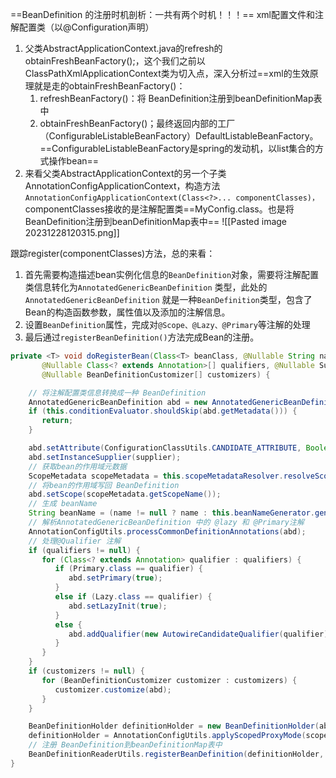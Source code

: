 ==BeanDefinition 的注册时机剖析：一共有两个时机！！！==
xml配置文件和注解配置类（以@Configuration声明）
1. 父类AbstractApplicationContext.java的refresh的obtainFreshBeanFactory();，这个我们之前以ClassPathXmlApplicationContext类为切入点，深入分析过==xml的生效原理就是走的obtainFreshBeanFactory()：
	1. refreshBeanFactory()：将 BeanDefinition注册到beanDefinitionMap表中
	2. obtainFreshBeanFactory()；最终返回内部的工厂（ConfigurableListableBeanFactory）DefaultListableBeanFactory。==ConfigurableListableBeanFactory是spring的发动机，以list集合的方式操作bean==
2. 来看父类AbstractApplicationContext的另一个子类AnnotationConfigApplicationContext，构造方法`AnnotationConfigApplicationContext(Class<?>... componentClasses)，`componentClasses接收的是注解配置类==MyConfig.class。也是将 BeanDefinition注册到beanDefinitionMap表中==
![[Pasted image 20231228120315.png]]

跟踪register(componentClasses)方法，总的来看：
1. 首先需要构造描述bean实例化信息的`BeanDefinition`对象，需要将注解配置类信息转化为`AnnotatedGenericBeanDefinition` 类型，此处的`AnnotatedGenericBeanDefinition` 就是一种`BeanDefinition`类型，包含了Bean的构造函数参数，属性值以及添加的注解信息。  
2. 设置`BeanDefinition`属性，完成对`@Scope、@Lazy、@Primary`等注解的处理  
3. 最后通过`registerBeanDefinition()`方法完成Bean的注册。

```Java
private <T> void doRegisterBean(Class<T> beanClass, @Nullable String name,
       @Nullable Class<? extends Annotation>[] qualifiers, @Nullable Supplier<T> supplier,
       @Nullable BeanDefinitionCustomizer[] customizers) {

    // 将注解配置类信息转换成一种 BeanDefinition
    AnnotatedGenericBeanDefinition abd = new AnnotatedGenericBeanDefinition(beanClass);
    if (this.conditionEvaluator.shouldSkip(abd.getMetadata())) {
       return;
    }

    abd.setAttribute(ConfigurationClassUtils.CANDIDATE_ATTRIBUTE, Boolean.TRUE);
    abd.setInstanceSupplier(supplier);
    // 获取bean的作用域元数据
    ScopeMetadata scopeMetadata = this.scopeMetadataResolver.resolveScopeMetadata(abd);
    // 将bean的作用域写回 BeanDefinition
    abd.setScope(scopeMetadata.getScopeName());
    // 生成 beanName
    String beanName = (name != null ? name : this.beanNameGenerator.generateBeanName(abd, this.registry));
    // 解析AnnotatedGenericBeanDefinition 中的 @lazy 和 @Primary注解
    AnnotationConfigUtils.processCommonDefinitionAnnotations(abd);
    // 处理@Qualifier 注解
    if (qualifiers != null) {
       for (Class<? extends Annotation> qualifier : qualifiers) {
          if (Primary.class == qualifier) {
             abd.setPrimary(true);
          }
          else if (Lazy.class == qualifier) {
             abd.setLazyInit(true);
          }
          else {
             abd.addQualifier(new AutowireCandidateQualifier(qualifier));
          }
       }
    }
    if (customizers != null) {
       for (BeanDefinitionCustomizer customizer : customizers) {
          customizer.customize(abd);
       }
    }

    BeanDefinitionHolder definitionHolder = new BeanDefinitionHolder(abd, beanName);
    definitionHolder = AnnotationConfigUtils.applyScopedProxyMode(scopeMetadata, definitionHolder, this.registry);
    // 注册 BeanDefinition到beanDefinitionMap表中
    BeanDefinitionReaderUtils.registerBeanDefinition(definitionHolder, this.registry);
}
```
